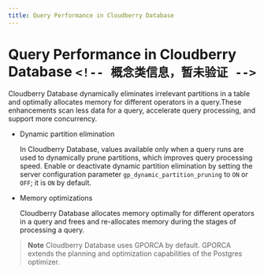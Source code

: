 ```yaml
---
title: Query Performance in Cloudberry Database
---
```


# Query Performance in Cloudberry Database `<!-- 概念类信息，暂未验证 -->`

Cloudberry Database dynamically eliminates irrelevant partitions in a table and optimally allocates memory for different operators in a query.These enhancements scan less data for a query, accelerate query processing, and support more concurrency.

- Dynamic partition elimination

    In Cloudberry Database, values available only when a query runs are used to dynamically prune partitions, which improves query processing speed. Enable or deactivate dynamic partition elimination by setting the server configuration parameter `gp_dynamic_partition_pruning` to `ON` or `OFF`; it is `ON` by default.

- Memory optimizations

    Cloudberry Database allocates memory optimally for different operators in a query and frees and re-allocates memory during the stages of processing a query.

> **Note** Cloudberry Database uses GPORCA by default. GPORCA extends the planning and optimization capabilities of the Postgres optimizer.
